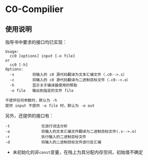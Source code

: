 # C0-Compilier
## 使用说明

指导书中要求的接口均已实现：

```
Usage:
  cc0 [options] input [-o file]
or 
  cc0 [-h]
Options:
  -s        将输入的 c0 源代码翻译为文本汇编文件（.c0-->.s）
  -c        将输入的 c0 源代码翻译为二进制目标文件（.c0-->.o）
  -h        显示关于编译器使用的帮助
  -o file   输出到指定的文件 file

不提供任何参数时，默认为 -h
提供 input 不提供 -o file 时，默认为 -o out
```

另外，还提供的接口有：

```
-t              仅进行词法分析
-a              将输入的文本汇编文件翻译为二进制目标文件(.s-->.o)
-r              执行输入的二进制目标文件
-d              将输入的二进制目标文件进行反汇编
```

- 未初始化的非`const`变量，在栈上为其分配内存空间，初始值不确定

